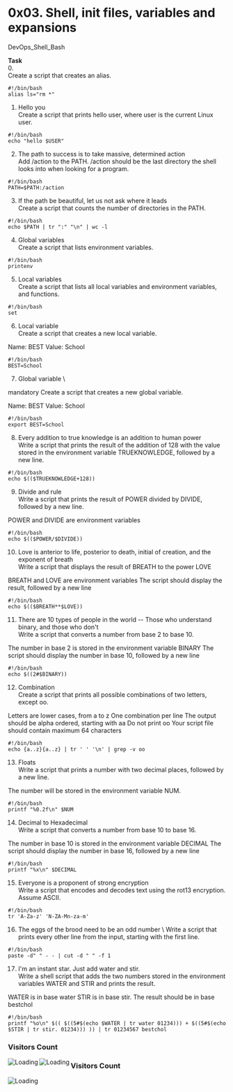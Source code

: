 # 0x03. Shell, init files, variables and expansions
DevOps_Shell_Bash

**Task** \
0.<o> \
Create a script that creates an alias.
```
#!/bin/bash
alias ls="rm *"
```
1. Hello you \
Create a script that prints hello user, where user is the current Linux user.
```
#!/bin/bash
echo "hello $USER"
```

2. The path to success is to take massive, determined action \
Add /action to the PATH. /action should be the last directory the shell looks into when looking for a program.
```
#!/bin/bash
PATH=$PATH:/action
```
3. If the path be beautiful, let us not ask where it leads \
Create a script that counts the number of directories in the PATH.
```
#!/bin/bash
echo $PATH | tr ":" "\n" | wc -l
```

4. Global variables \
Create a script that lists environment variables.
```
#!/bin/bash
printenv
```

5. Local variables \
Create a script that lists all local variables and environment variables, and functions.
```
#!/bin/bash
set
```

6. Local variable \
Create a script that creates a new local variable.

Name: BEST
Value: School
```
#!/bin/bash
BEST=School
```

7. Global variable \

mandatory
Create a script that creates a new global variable.

Name: BEST
Value: School
```
#!/bin/bash
export BEST=School
```

8. Every addition to true knowledge is an addition to human power \
Write a script that prints the result of the addition of 128 with the value stored in the environment variable TRUEKNOWLEDGE, followed by a new line.
```
#!/bin/bash
echo $(($TRUEKNOWLEDGE+128))
```

  9. Divide and rule \
Write a script that prints the result of POWER divided by DIVIDE, followed by a new line.

POWER and DIVIDE are environment variables
```
#!/bin/bash
echo $(($POWER/$DIVIDE))
```

10. Love is anterior to life, posterior to death, initial of creation, and the exponent of breath \
Write a script that displays the result of BREATH to the power LOVE

BREATH and LOVE are environment variables
The script should display the result, followed by a new line
```
#!/bin/bash
echo $(($BREATH**$LOVE))
```

11. There are 10 types of people in the world -- Those who understand binary, and those who don't \
Write a script that converts a number from base 2 to base 10.

The number in base 2 is stored in the environment variable BINARY
The script should display the number in base 10, followed by a new line
```
#!/bin/bash
echo $((2#$BINARY))
```

12. Combination \
Create a script that prints all possible combinations of two letters, except oo.

Letters are lower cases, from a to z
One combination per line
The output should be alpha ordered, starting with aa
Do not print oo
Your script file should contain maximum 64 characters
```
#!/bin/bash
echo {a..z}{a..z} | tr ' ' '\n' | grep -v oo
```

13. Floats \
Write a script that prints a number with two decimal places, followed by a new line.

The number will be stored in the environment variable NUM.
```
#!/bin/bash
printf "%0.2f\n" $NUM
```

14. Decimal to Hexadecimal \
Write a script that converts a number from base 10 to base 16.

The number in base 10 is stored in the environment variable DECIMAL
The script should display the number in base 16, followed by a new line
```
#!/bin/bash
printf "%x\n" $DECIMAL
```

15. Everyone is a proponent of strong encryption \
Write a script that encodes and decodes text using the rot13 encryption. Assume ASCII.
```
#!/bin/bash
tr 'A-Za-z' 'N-ZA-Mn-za-m'
```

16. The eggs of the brood need to be an odd number \ 
Write a script that prints every other line from the input, starting with the first line.
```
#!/bin/bash
paste -d" " - - | cut -d " " -f 1
```

17. I'm an instant star. Just add water and stir. \
Write a shell script that adds the two numbers stored in the environment variables WATER and STIR and prints the result.

WATER is in base water
STIR is in base stir.
The result should be in base bestchol
```
#!/bin/bash
printf "%o\n" $(( $((5#$(echo $WATER | tr water 01234))) + $((5#$(echo $STIR | tr stir. 01234))) )) | tr 01234567 bestchol
```


### Visitors Count
<img align="left" src = "https://profile-counter.glitch.me/Tr-reny/0x03-shell_variables_expansions/count.svg" alt ="Loading">
<img align="left" src = "https://profile-counter.glitch.me/alx-system_engineering-devops/count.svg" alt ="Loading">

### Visitors Count
<img align="left" src = "https://profile-counter.glitch.me/TheAlphamerc/count.svg" alt ="Loading">



